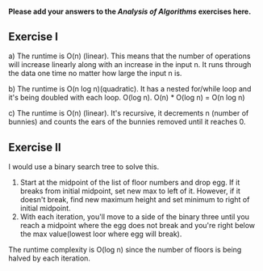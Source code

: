 #### Please add your answers to the ***Analysis of  Algorithms*** exercises here.

## Exercise I

a) The runtime is O(n) (linear). This means that the number of operations will increase linearly along with an increase in the input n. It runs through the data one time no matter how large the input n is. 


b) The runtime is O(n log n)(quadratic). It has a nested for/while loop and it's being doubled with each loop.
O(log n). O(n) * O(log n) = O(n log n)

c) The runtime is O(n) (linear). It's recursive, it decrements n (number of bunnies) and counts the ears of the bunnies removed until it reaches 0. 

## Exercise II

 
I would use a binary search tree to solve this. 

1. Start at the midpoint of the list of floor numbers and drop egg. If it breaks from initial midpoint, set new max to left of it. However, if it doesn't break, find new maximum height and set minimum to right of initial midpoint.
2. With each iteration, you'll move to a side of the binary three until you reach a midpoint where the egg does not break and you're right below the max value(lowest loor where egg will break). 

The runtime complexity is O(log n) since the number of floors is being halved by each iteration. 